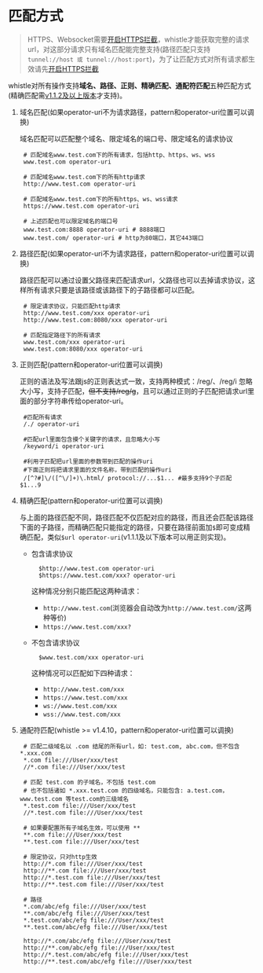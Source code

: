 # 匹配方式

> HTTPS、Websocket需要[开启HTTPS拦截](webui/https.html)，whistle才能获取完整的请求url，对这部分请求只有域名匹配能完整支持(路径匹配只支持`tunnel://host 或 tunnel://host:port`)，为了让匹配方式对所有请求都生效请先[开启HTTPS拦截](webui/https.html)

whistle对所有操作支持**域名、路径、正则、精确匹配、通配符匹配**五种匹配方式(精确匹配需[v1.1.2及以上版本](https://github.com/avwo/whistle/blob/master/CHANGELOG.md#v112)才支持)。

1. 域名匹配(如果operator-uri不为请求路径，pattern和operator-uri位置可以调换)

	域名匹配可以匹配整个域名、限定域名的端口号、限定域名的请求协议

		# 匹配域名www.test.com下的所有请求，包括http、https、ws、wss
		www.test.com operator-uri

		# 匹配域名www.test.com下的所有http请求
		http://www.test.com operator-uri

		# 匹配域名www.test.com下的所有https、ws、wss请求
		https://www.test.com operator-uri
		
		# 上述匹配也可以限定域名的端口号
		www.test.com:8888 operator-uri # 8888端口
		www.test.com/ operator-uri # http为80端口，其它443端口
		
2. 路径匹配(如果operator-uri不为请求路径，pattern和operator-uri位置可以调换)

	路径匹配可以通过设置父路径来匹配请求url，父路径也可以去掉请求协议，这样所有请求只要是该路径或该路径下的子路径都可以匹配。
	
		# 限定请求协议，只能匹配http请求
		http://www.test.com/xxx operator-uri
		http://www.test.com:8080/xxx operator-uri
		
		# 匹配指定路径下的所有请求
		www.test.com/xxx operator-uri
		www.test.com:8080/xxx operator-uri
		
3. 正则匹配(pattern和operator-uri位置可以调换)

	正则的语法及写法跟js的正则表达式一致，支持两种模式：/reg/、/reg/i 忽略大小写，支持子匹配，<del>但不支持/reg/g</del>，且可以通过正则的子匹配把请求url里面的部分字符串传给operator-uri。
		
		#匹配所有请求
		/./ operator-uri

		#匹配url里面包含摸个关键字的请求，且忽略大小写
		/keyword/i operator-uri

		#利用子匹配把url里面的参数带到匹配的操作uri
		#下面正则将把请求里面的文件名称，带到匹配的操作uri
		/[^?#]\/([^\/]+)\.html/ protocol://...$1... #最多支持9个子匹配 $1...9

4. 精确匹配(pattern和operator-uri位置可以调换)

	与上面的路径匹配不同，路径匹配不仅匹配对应的路径，而且还会匹配该路径下面的子路径，而精确匹配只能指定的路径，只要在路径前面加`$`即可变成精确匹配，类似`$url operator-uri`(v1.1.1及以下版本可以用正则实现)。

	- 包含请求协议
	
			$http://www.test.com operator-uri
			$https://www.test.com/xxx? operator-uri

		这种情况分别只能匹配这两种请求：
		
		- `http://www.test.com`(浏览器会自动改为`http://www.test.com/`这两种等价)
		- `https://www.test.com/xxx?`

	- 不包含请求协议

			$www.test.com/xxx operator-uri

		这种情况可以匹配如下四种请求：
		
		- `http://www.test.com/xxx`
		- `https://www.test.com/xxx`
		- `ws://www.test.com/xxx`
		- `wss://www.test.com/xxx`

5. 通配符匹配(whistle >= v1.4.10，pattern和operator-uri位置可以调换)

		# 匹配二级域名以 .com 结尾的所有url，如: test.com, abc.com，但不包含 *.xxx.com
		*.com file:///User/xxx/test
		//*.com file:///User/xxx/test

		# 匹配 test.com 的子域名，不包括 test.com
		# 也不包括诸如 *.xxx.test.com 的四级域名，只能包含: a.test.com，www.test.com 等test.com的三级域名
		*.test.com file:///User/xxx/test
		//*.test.com file:///User/xxx/test

		# 如果要配置所有子域名生效，可以使用 **
		**.com file:///User/xxx/test
		**.test.com file:///User/xxx/test

		# 限定协议，只对http生效
		http://*.com file:///User/xxx/test
		http://**.com file:///User/xxx/test
		http://*.test.com file:///User/xxx/test
		http://**.test.com file:///User/xxx/test

		# 路径
		*.com/abc/efg file:///User/xxx/test
		**.com/abc/efg file:///User/xxx/test
		*.test.com/abc/efg file:///User/xxx/test
		**.test.com/abc/efg file:///User/xxx/test

		http://*.com/abc/efg file:///User/xxx/test
		http://**.com/abc/efg file:///User/xxx/test
		http://*.test.com/abc/efg file:///User/xxx/test
		http://**.test.com/abc/efg file:///User/xxx/test